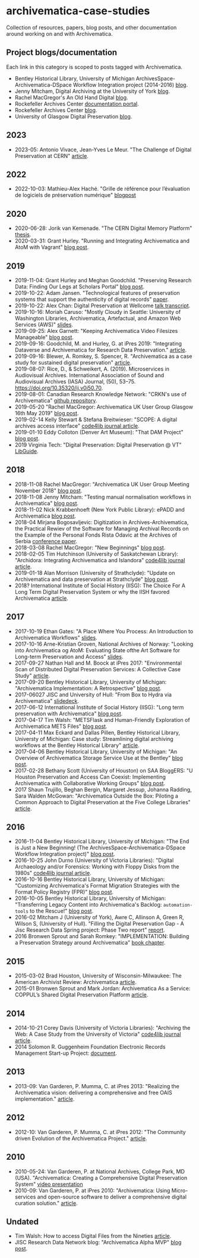 # archivematica-case-studies

Collection of resources, papers, blog posts, and other documentation around working on and with Archivematica.

## Project blogs/documentation

Each link in this category is scoped to posts tagged with Archivematica.

- Bentley Historical Library, University of Michigan ArchivesSpace-Archivematica-DSpace Workflow Integration project (2014-2016) [blog](http://archival-integration.blogspot.com/search/label/Archivematica).
- Jenny Mitcham, Digital Archiving at the University of York [blog](http://digital-archiving.blogspot.com/search/label/archivematica).
- Rachel MacGregor's An Old Hand Digital [blog](https://anoldhanddigital.wordpress.com/tag/archivematica/).
- Rockefeller Archives Center [documentation portal](https://docs.rockarch.org/search/?q=archivematica).
- Rockefeller Archives Center [blog](https://blog.rockarch.org/tags#Archivematica).
- University of Glasgow Digital Preservation [blog](https://universityofglasgowdigitalpreservation.wordpress.com/).

## 2023

- 2023-05: Antonio Vivace, Jean-Yves Le Meur. "The Challenge of Digital Preservation at CERN" [article](https://cds.cern.ch/record/2857550/files/CERN-IT-2023-001.pdf).

## 2022

- 2022-10-03: Mathieu-Alex Haché. "Grille de référence pour l’évaluation de logiciels de préservation numérique" [blogpost](https://archivistesqc.wordpress.com/2022/10/03/logiciel_open-source/)

## 2020

- 2020-06-28: Jorik van Kemenade. "The CERN Digital Memory Platform" [thesis](https://cds.cern.ch/record/2728246/files/CERN-THESIS-2020-092.pdf).
- 2020-03-31: Grant Hurley. "Running and Integrating Archivematica and AtoM with Vagrant" [blog post](http://www.granthurley.ca/blog/running-and-integrating-archivematica-and-atom-with-vagrant/).


## 2019

- 2019-11-04: Grant Hurley and Meghan Goodchild. "Preserving Research Data: Finding Our Legs at Scholars Portal" [blog post](https://dpconline.org/blog/idpd/finding-our-legs).
- 2019-10-22: Adam Jansen. "Technological features of preservation systems that support the authenticity of digital records" [paper](https://open.library.ubc.ca/cIRcle/collections/ubctheses/24/items/1.0384577#downloadfiles).
- 2019-10-22: Alex Chan: Digital Preservation at Wellcome [talk transcript](https://stacks.wellcomecollection.org/digital-preservation-at-wellcome-3f86b423047).
- 2019-10-16: Moriah Caruso: "Mostly Cloudy in Seattle: University of Washington Libraries, Archivematica, Artefactual, and Amazon Web Services (AWS)" [slides](https://osf.io/uhy59/).
- 2019-09-25: Alex Garnett: "Keeping Archivematica Video Filesizes Manageable" [blog post](https://axfelix.github.io/ffv1).
- 2019-09-16: Goodchild, M. and Hurley, G. at iPres 2019: "Integrating Dataverse and Archivematica for Research Data Preservation." [article](https://ipres2019.org/static/pdf/iPres2019_paper_147.pdf).
- 2019-09-16: Blewer, A. Romkey, S. Spencer, R. "Archivematica as a case study for sustained digital preservation" [article](https://ipres2019.org/static/pdf/iPres2019_paper_104.pdf).
- 2019-08-07: Rice, D., & Schweikert, A. (2019). Microservices in Audiovisual Archives. International Association of Sound and Audiovisual Archives (IASA) Journal, (50), 53–75. https://doi.org/10.35320/ij.v0i50.70.
- 2019-08-01: Canadian Research Knowledge Network: "CRKN's use of Archivematica" [github repository](https://github.com/crkn-rcdr/Digital-Preservation/tree/1090634d377da01ee920849eb32d472425bb3cf7/Archivematica).
- 2019-05-20 "Rachel MacGregor: Archivematica UK User Group Glasgow 16th May 2019" [blog post](https://anoldhanddigital.wordpress.com/2019/05/20/archivematica-uk-user-group-glasgow-16th-may-2019/).
- 2019-02-14 Kelly Stewart & Stefana Breitwieser: "SCOPE: A digital archives access interface" [code4lib journal article](https://journal.code4lib.org/articles/14283).
- 2019-01-10 Eddy Colloton (Denver Art Museum): "That DAM Project" [blog post](http://eddycolloton.com/blog/2019/1/10/that-dam-project).
- 2019 Virginia Tech: "Digital Preservation: Digital Preservation @ VT" [LibGuide](https://guides.lib.vt.edu/digipres/vtechdigipres).

## 2018

- 2018-11-08 Rachel MacGregor: "Archivematica UK User Group Meeting November 2018" [blog post](https://anoldhanddigital.wordpress.com/2018/11/08/archivematica-uk-user-group-meeting-november-2018/).
- 2018-11-08 Jenny Mitcham: "Testing manual normalisation workflows in Archivematica" [blog post](http://digital-archiving.blogspot.com/2018/11/testing-manual-normalisation-workflows.html).
- 2018-11-02 Nick Krabbenhoeft (New York Public Library): ePADD and Archivematica [blog post](https://nypl.github.io/digpres/2018/11/02/epadd-and-archivematica.html).
- 2018-04 Mirjana Bogosavljevic: Digitization in Archives-Archivematica, the Practical Rewiev of  the Software for Managing Archival Records on the Example of the Personal Fonds Rista Odavic at the Archives of Serbia [conference paper](resources/digitization-in-archives-archivematica.doc).
- 2018-03-08 Rachel MacGregor: "New Beginnings" [blog post](https://anoldhanddigital.wordpress.com/2018/08/03/new-beginnings/).
- 2018-02-05 Tim Hutchinson (University of Saskatchewan Library): "Archidora: Integrating Archivematica and Islandora" [code4lib journal article](http://journal.code4lib.org/articles/13150).
- 2019-01-18 Alan Morrison (University of Strathclyde): "Update on Archivematica and data preservation at Strathclyde" [blog post](https://strathoa.tumblr.com/post/182107753375/update-on-archivematica-and-data-preservation-at).
- 2018? International Institute of Social History (IISG): The Choice For A Long Term Digital Preservation System or why the IISH favored Archivematica [article](https://technodocbox.com/Databases/70907755-The-choice-for-a-long-term-digital-preservation-system-or-why-the-iish-favored-archivematica.html).

## 2017

- 2017-10-19 Ethan Gates: "A Place Where You Process: An Introduction to Archivematica Workflows" [slides](https://ethan-gates.com/files/Archivematica_Workshop_2017.pdf).
- 2017-10-16 Arne-Kristian Groven, National Archives of Norway: "Looking into Archivematica og AtoM: Evaluating State ofthe Art Software for Long-term Preservation and Access" [slides](resources/W9_Arne_Kristian_Groven_Archivematica_AtoM.pdf).
- 2017-09-27 Nathan Hall and M. Boock at iPres 2017: "Environmental Scan of Distributed Digital Preservation Services: A Collective Case Study" [article](resources/Hall-Boock_Environmental-Scan-of-Distributed-Digital-Preservation-Services.pdf).
- 2017-09-20 Bentley Historical Library, University of Michigan: "Archivematica Implementation: A Retrospective" [blog post](http://archival-integration.blogspot.com/2017/09/archivematica-implementation.html).
- 2017-06027 JISC and University of Hull: "From Box to Hydra via Archivematica" [slidedeck](https://www.slideshare.net/JiscRDM/from-box-to-hydra-via-archivematica).
- 2017-06-12 International Institute of Social History (IISG): "Long term preservation with Archivematica" [blog post](https://iisg.amsterdam/en/collections/managing/long-term-preservation-archivematica).
- 2017-04-17 Tim Walsh: "METSFlask and Human-Friendly Exploration of Archivematica METS Files" [blog post](https://www.bitarchivist.net/blog/2017-04-17-metsflask/).
- 2017-04-11 Max Eckard and Dallas Pillen, Bentley Historical Library, Universty of Michigan: Case study: Streamlining digital archiving workflows at the Bentley Historical Library" [article](resources/Eckard-Pillen_Streamlining-Digital-Archiving-Workflows.pdf).
- 2017-04-06 Bentley Historical Library, University of Michigan: "An Overview of Archivematica Storage Service Use at the Bentley" [blog post](http://archival-integration.blogspot.com/2017/04/an-overview-of-archivematica-storage.html).
- 2017-02-28 Bethany Scott (University of Houston) on SAA BloggERS: "U Houston Preservation and Access Can Coexist: Implementing Archivematica with Collaborative Working Groups" [blog post](https://saaers.wordpress.com/2017/02/28/preservation-and-access-can-coexist-implementing-archivematica-with-collaborative-working-groups/).
- 2017 Shaun Trujillo, Beghan Bergin, Margaret Jessup, Johanna Radding, Sara Walden McGowan: "Archivematica Outside the Box: Piloting a Common Approach to Digital Preservation at the Five College Libraries" [article](resources/Archivematica_Outside_the_Box.pdf).

## 2016

- 2016-11-04 Bentley Historical Library, University of Michigan: "The End is Just a New Beginning! (The ArchivesSpace-Archivematica-DSpace Workflow Integration project)" [blog post](http://archival-integration.blogspot.com/2016/11/the-end-is-just-new-beginning.html).
- 2016-10-25 John Durno (University of Victoria Libraries): "Digital Archaeology and/or Forensics: Working with Floppy Disks from the 1980s" [code4lib journal article](https://journal.code4lib.org/articles/11986).
- 2016-10-16 Bentley Historical Library, University of Michigan: "Customizing Archivematica's Format Migration Strategies with the Format Policy Registry (FPR)" [blog post](http://archival-integration.blogspot.com/2016/10/customizing-archivematicas-format.html).
- 2016-10-05 Bentley Historical Library, University of Michigan: "Transferring Legacy Content into Archivematica's Backlog: `automation-tools` to the Rescue!" [blog post](http://archival-integration.blogspot.com/2016/10/transferring-legacy-content-into.html).
- 2016-02  Mitcham J (University of York), Awre C, Allinson A, Green R, Wilson S, (University of Hull). "Filling the Digital Preservation Gap - A Jisc Research Data Spring project: Phase Two report" [report](resources/2016-02-01-JiscDataSpringFinalReportphase2.pdf).
- 2016 Bronwen Sprout and Sarah Romkey: "IMPLEMENTATION: Building a Preservation Strategy around Archivematica" [book chapter](https://books.google.ca/books/about/Building_Trustworthy_Digital_Repositorie.html?id=I0V5DAAAQBAJ&printsec=frontcover&source=kp_read_button&redir_esc=y#v=onepage&q&f=false).

## 2015

- 2015-03-02 Brad Houston, University of Wisconsin-Milwaukee: The American Archivist Review: Archivematica [article](https://reviews.americanarchivist.org/2016/07/02/archivematica/).
- 2015-01 Bronwen Sprout and Mark Jordan: Archivematica As a Service: COPPUL’s Shared Digital Preservation Platform [article](resources/archivematica-as-a-service-coppul.pdf).

## 2014

- 2014-10-21 Corey Davis (University of Victoria Libraries): "Archiving the Web: A Case Study from the University of Victoria" [code4lib journal article](https://journal.code4lib.org/articles/10015).
- 2014 Solomon R. Guggenheim Foundation Electronic Records Management Start-up Project: [document](resources/guggenheim-library-archives-preservation-and-access-formats-2014.pdf).

## 2013

- 2013-09: Van Garderen, P. Mumma, C. at iPres 2013: "Realizing the Archivematica vision: delivering a comprehensive and free OAIS implementation." [article](resources/2013-09-02-Realizing-the-Arhivematica-Vision-MummaVanGarderen-iPres.pdf).

## 2012

- 2012-10: Van Garderen, P. Mumma, C. at iPres 2012: "The Community driven Evolution of the Archivematica Project." [article](resources/2012-10-iPres-Paper49-Community-driven-evolution-of-Archivematica-project-VanGarderen-Mumma.pdf).

## 2010

- 2010-05-24: Van Garderen, P. at National Archives, College Park, MD (USA). "Archivematica: Creating a Comprehensive Digital Preservation System" [video presentation](https://www.youtube.com/watch?v=czQx4sCO88k)
- 2010-09: Van Garderen, P. at iPres 2010: "Archivematica: Using Micro-services and open-source software to deliver a comprehensive digital curation solution." [article](resources/2010-09-iPres-Archivematica-UsingMicroServicesAndOpenSourceSoftware-VanGarderen.pdf).

## Undated

- Tim Walsh: How to access Digital Files from the Nineties [article](https://www.cca.qc.ca/en/issues/3/technology-sometimes-falls-short/49023/how-to-access-digital-files-from-the-nineties).
- JISC Research Data Network blog: "Archivematica Alpha MVP" [blog post](https://research-data-network.readme.io/docs/archivematica-alpha-mvp).

